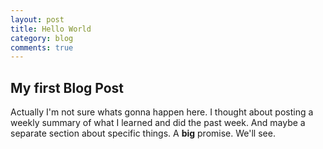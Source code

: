 ```yaml
---
layout: post
title: Hello World
category: blog
comments: true
---
```


## My first Blog Post
Actually I'm not sure whats gonna happen here. 
I thought about posting a weekly summary of what I learned and did the past week.
And maybe a separate section about specific things. 
A **big** promise.
We'll see.
